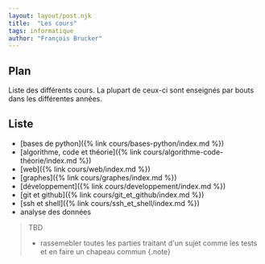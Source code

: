 ```yaml
---
layout: layout/post.njk 
title:  "Les cours"
tags: informatique 
author: "François Brucker"
---
```


## Plan

Liste des différents cours. La plupart de ceux-ci sont enseignés par bouts dans les différentes années.

## Liste

* [bases de python]({% link cours/bases-python/index.md %})
* [algorithme, code et théorie]({% link cours/algorithme-code-théorie/index.md %})
* [web]({% link cours/web/index.md %})
* [graphes]({% link cours/graphes/index.md %})
* [développement]({% link cours/developpement/index.md %})
* [git et github]({% link cours/git_et_github/index.md %})
* [ssh et shell]({% link cours/ssh_et_shell/index.md %})
* analyse des données

> TBD
>
> * rassemebler toutes les parties traitant d'un sujet comme les tests et en faire un chapeau commun
{.note}
